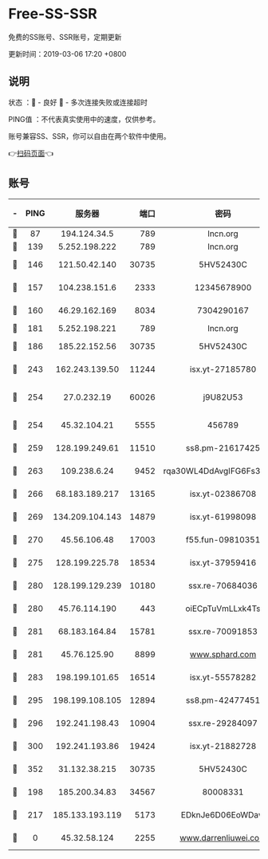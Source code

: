 # Free-SS-SSR

免费的SS账号、SSR账号，定期更新

更新时间：2019-03-06 17:20 +0800

## 说明

状态     ：🙂 - 良好 🙁 - 多次连接失败或连接超时

PING值   ：不代表真实使用中的速度，仅供参考。

账号兼容SS、SSR，你可以自由在两个软件中使用。

👉[扫码页面](https://liesauer.github.io/Free-SS-SSR/)👈

## 账号

|-|PING|服务器|端口|密码|加密方式|区域|
|:----:|:----:|:-----:|-----:|:----:|:----:|:----:|
|🙂|87|194.124.34.5|789|lncn.org|rc4|JP|
|🙂|139|5.252.198.222|789|lncn.org|rc4|JP|
|🙂|146|121.50.42.140|30735|5HV52430C|aes-256-cfb|JP|
|🙂|157|104.238.151.6|2333|12345678900|aes-256-cfb|JP|
|🙂|160|46.29.162.169|8034|7304290167|aes-256-cfb|RU|
|🙂|181|5.252.198.221|789|lncn.org|rc4|JP|
|🙂|186|185.22.152.56|30735|5HV52430C|aes-256-cfb|RU|
|🙂|243|162.243.139.50|11244|isx.yt-27185780|aes-256-cfb|US|
|🙂|254|27.0.232.19|60026|j9U82U53|xchacha20-ietf-poly1305|HK|
|🙂|254|45.32.104.21|5555|456789|aes-256-cfb|SG|
|🙂|259|128.199.249.61|11510|ss8.pm-21617425|aes-256-cfb|SG|
|🙂|263|109.238.6.24|9452|rqa30WL4DdAvgIFG6Fs3znzTa|aes-256-cfb|FR|
|🙂|266|68.183.189.217|13165|isx.yt-02386708|aes-256-cfb|SG|
|🙂|269|134.209.104.143|14879|isx.yt-61998098|aes-256-cfb|SG|
|🙂|270|45.56.106.48|17003|f55.fun-09810351|aes-256-cfb|US|
|🙂|275|128.199.225.78|18534|isx.yt-37959416|aes-256-cfb|SG|
|🙂|280|128.199.129.239|10180|ssx.re-70684036|aes-256-cfb|SG|
|🙂|280|45.76.114.190|443|oiECpTuVmLLxk4Ts|aes-256-cfb|AU|
|🙂|281|68.183.164.84|15781|ssx.re-70091853|aes-256-cfb|US|
|🙂|281|45.76.125.90|8899|www.sphard.com|aes-256-cfb|AU|
|🙂|283|198.199.101.65|16514|isx.yt-55578282|aes-256-cfb|US|
|🙂|295|198.199.108.105|12894|ss8.pm-42477451|aes-256-cfb|US|
|🙂|296|192.241.198.43|10904|ssx.re-29284097|aes-256-cfb|US|
|🙂|300|192.241.193.86|19424|isx.yt-21882728|aes-256-cfb|US|
|🙂|352|31.132.38.215|30735|5HV52430C|aes-256-cfb|US|
|🙂|198|185.200.34.83|34567|80008331|aes-256-cfb|US|
|🙁|217|185.133.193.119|5173|EDknJe6D06EoWDaw|aes-256-cfb|US|
|🙁|0|45.32.58.124|2255|www.darrenliuwei.com|aes-256-cfb|JP|
